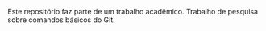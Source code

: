 Este repositório faz parte de um trabalho acadêmico.
Trabalho de pesquisa sobre comandos básicos do Git.
